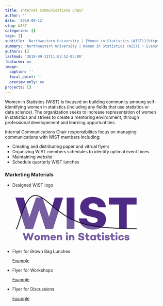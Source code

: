 ```yaml
---
title: Internal Communications Chair
author: ''
date: '2019-09-12'
slug: WIST
categories: []
tags: []
subtitle: 'Northwestern University | [Women in Statistics (WIST)](https://www.statistics.northwestern.edu/research/women-in-statistics/) • Evanston, IL • Jun 2019'
summary: 'Northwestern University | Women in Statistics (WIST) • Evanston, IL • Jun 2019'
authors: []
lastmod: '2019-09-11T11:03:52-05:00'
featured: no
image:
  caption: ''
  focal_point: ''
  preview_only: no
projects: []
---
```



Women in Statistics (WIST) is focused on building community amoung self-identifying women in statistics (including any fields that use statistics or data science).  The organization seeks to increase representation of women in statistics and strives to create a mentoring environment, through professional developement and learning opportuntities.  

Internal Communications Chair responsibilites focus on managing communications with WIST members including:  
<ul>
  <li> Creating and distributing paper and vitrual flyers  
  <li> Organizing WIST members schedules to identify optimal event times
  <li> Maintaining website  
  <li>Schedule quarterly WIST lunches
</ul>


### Marketing Materials
<ul>
<li> Designed WIST logo 
<p>
 <img alt = '' width='400' src='WIST-logo.png'  style="margin: 10px 10px 10px 10px;"/>
<li> Flyer for Brown Bag Lunches 
<p><a href="20191115.png"> 
Example </a><p>
 </p>
<li> Flyer for Workshops 
<p><a href="20190926.pdf"> 
Example </a><p>
 </p>
<li> Flyer for Discussions 
<p><a href="202001.pdf"> 
Example </a><p>
 </p>
</ul> 




